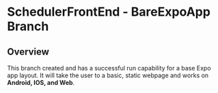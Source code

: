 # SchedulerFrontEnd - BareExpoApp Branch

## Overview

This branch created and has a successful run capability for a base Expo app layout. It will take the user to a basic, static webpage and works on **Android, IOS, and Web**.
